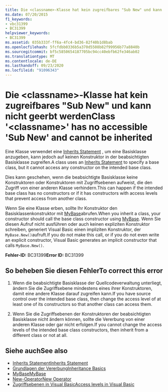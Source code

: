 ```yaml
---
title: Die <classname>-Klasse hat kein zugreifbares "Sub New" und kann nicht geerbt werden
ms.date: 07/20/2015
f1_keywords:
- vbc31399
- BC31399
helpviewer_keywords:
- BC31399
ms.assetid: 035b333f-ff6a-4fc4-bd36-82f40b1d8bab
ms.openlocfilehash: 5fcfdbb0336b5a370d5508b82f99956b77a8840b
ms.sourcegitcommit: bf5c5850654187705bc94cc40ebfb62fe346ab02
ms.translationtype: MT
ms.contentlocale: de-DE
ms.lasthandoff: 09/23/2020
ms.locfileid: "91096343"
---
```

# <a name="class-classname-has-no-accessible-sub-new-and-cannot-be-inherited"></a><span data-ttu-id="54225-102">Die \<classname>-Klasse hat kein zugreifbares "Sub New" und kann nicht geerbt werden</span><span class="sxs-lookup"><span data-stu-id="54225-102">Class '\<classname>' has no accessible 'Sub New' and cannot be inherited</span></span>

<span data-ttu-id="54225-103">Eine Klasse verwendet eine [Inherits Statement](../language-reference/statements/inherits-statement.md) , um eine Basisklasse anzugeben, kann jedoch auf keinen Konstruktor in der beabsichtigten Basisklasse zugreifen.</span><span class="sxs-lookup"><span data-stu-id="54225-103">A class uses an [Inherits Statement](../language-reference/statements/inherits-statement.md) to specify a base class, but it cannot access any constructor on the intended base class.</span></span>  
  
 <span data-ttu-id="54225-104">Dies kann geschehen, wenn die beabsichtigte Basisklasse keine Konstruktoren oder Konstruktoren mit Zugriffsebenen aufweist, die den Zugriff von einer anderen Klasse verhindern.</span><span class="sxs-lookup"><span data-stu-id="54225-104">This can happen if the intended base class has no constructors or if it has constructors with access levels that prevent access from another class.</span></span>  
  
 <span data-ttu-id="54225-105">Wenn Sie eine Klasse erben, sollte Ihr Konstruktor den Basisklassenkonstruktor mit [MyBase](../programming-guide/program-structure/me-my-mybase-and-myclass.md#mybase)abrufen.</span><span class="sxs-lookup"><span data-stu-id="54225-105">When you inherit a class, your constructor should call the base class constructor using [MyBase](../programming-guide/program-structure/me-my-mybase-and-myclass.md#mybase).</span></span> <span data-ttu-id="54225-106">Wenn Sie diesen Aufruf nicht ausführen oder auch keinen expliziten Konstruktor schreiben, generiert Visual Basic einen impliziten Konstruktor, der `MyBase.New()`aufruft.</span><span class="sxs-lookup"><span data-stu-id="54225-106">If you do not make this call, or if you do not even write an explicit constructor, Visual Basic generates an implicit constructor that calls `MyBase.New()`.</span></span>  
  
 <span data-ttu-id="54225-107">**Fehler-ID:** BC31399</span><span class="sxs-lookup"><span data-stu-id="54225-107">**Error ID:** BC31399</span></span>  
  
## <a name="to-correct-this-error"></a><span data-ttu-id="54225-108">So beheben Sie diesen Fehler</span><span class="sxs-lookup"><span data-stu-id="54225-108">To correct this error</span></span>  
  
1. <span data-ttu-id="54225-109">Wenn die beabsichtigte Basisklasse der Quellcodeverwaltung unterliegt, ändern Sie die Zugriffsebene mindestens eines ihrer Konstruktoren, damit eine andere Klasse darauf zugreifen kann.</span><span class="sxs-lookup"><span data-stu-id="54225-109">If you have source control over the intended base class, then change the access level of at least one of its constructors so that another class can access them.</span></span>  
  
2. <span data-ttu-id="54225-110">Wenn Sie die Zugriffsebenen der Konstruktoren der beabsichtigten Basisklasse nicht ändern können, sollte die Vererbung von einer anderen Klasse oder gar nicht erfolgen.</span><span class="sxs-lookup"><span data-stu-id="54225-110">If you cannot change the access levels of the intended base class constructors, then inherit from a different class or not at all.</span></span>  
  
## <a name="see-also"></a><span data-ttu-id="54225-111">Siehe auch</span><span class="sxs-lookup"><span data-stu-id="54225-111">See also</span></span>

- [<span data-ttu-id="54225-112">Inherits Statement</span><span class="sxs-lookup"><span data-stu-id="54225-112">Inherits Statement</span></span>](../language-reference/statements/inherits-statement.md)
- [<span data-ttu-id="54225-113">Grundlagen der Vererbung</span><span class="sxs-lookup"><span data-stu-id="54225-113">Inheritance Basics</span></span>](../programming-guide/language-features/objects-and-classes/inheritance-basics.md)
- [<span data-ttu-id="54225-114">MyBase</span><span class="sxs-lookup"><span data-stu-id="54225-114">MyBase</span></span>](../programming-guide/program-structure/me-my-mybase-and-myclass.md#mybase)
- [<span data-ttu-id="54225-115">New-Operator</span><span class="sxs-lookup"><span data-stu-id="54225-115">New Operator</span></span>](../language-reference/operators/new-operator.md)
- [<span data-ttu-id="54225-116">Zugriffsebenen in Visual Basic</span><span class="sxs-lookup"><span data-stu-id="54225-116">Access levels in Visual Basic</span></span>](../programming-guide/language-features/declared-elements/access-levels.md)
